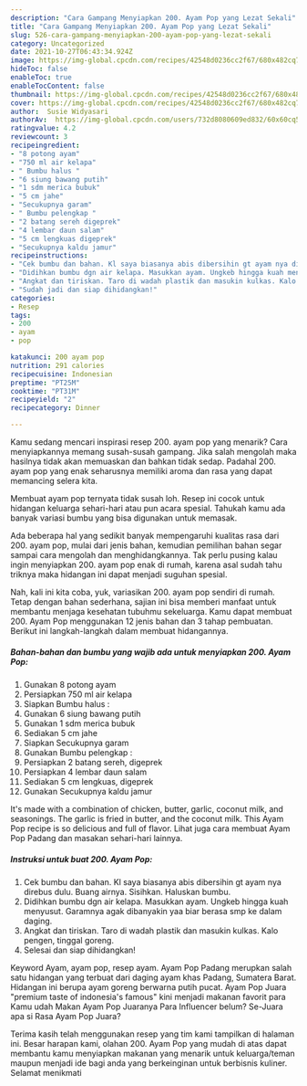 ```yaml
---
description: "Cara Gampang Menyiapkan 200. Ayam Pop yang Lezat Sekali"
title: "Cara Gampang Menyiapkan 200. Ayam Pop yang Lezat Sekali"
slug: 526-cara-gampang-menyiapkan-200-ayam-pop-yang-lezat-sekali
category: Uncategorized
date: 2021-10-27T06:43:34.924Z
image: https://img-global.cpcdn.com/recipes/42548d0236cc2f67/680x482cq70/200-ayam-pop-foto-resep-utama.jpg
hideToc: false
enableToc: true
enableTocContent: false
thumbnail: https://img-global.cpcdn.com/recipes/42548d0236cc2f67/680x482cq70/200-ayam-pop-foto-resep-utama.jpg
cover: https://img-global.cpcdn.com/recipes/42548d0236cc2f67/680x482cq70/200-ayam-pop-foto-resep-utama.jpg
author:  Susie Widyasari
authorAv:  https://img-global.cpcdn.com/users/732d8080609ed832/60x60cq50/avatar.jpg
ratingvalue: 4.2
reviewcount: 3
recipeingredient:
- "8 potong ayam"
- "750 ml air kelapa"
- " Bumbu halus "
- "6 siung bawang putih"
- "1 sdm merica bubuk"
- "5 cm jahe"
- "Secukupnya garam"
- " Bumbu pelengkap "
- "2 batang sereh digeprek"
- "4 lembar daun salam"
- "5 cm lengkuas digeprek"
- "Secukupnya kaldu jamur"
recipeinstructions:
- "Cek bumbu dan bahan. Kl saya biasanya abis dibersihin gt ayam nya direbus dulu. Buang airnya. Sisihkan. Haluskan bumbu."
- "Didihkan bumbu dgn air kelapa. Masukkan ayam. Ungkeb hingga kuah menyusut. Garamnya agak dibanyakin yaa biar berasa smp ke dalam daging."
- "Angkat dan tiriskan. Taro di wadah plastik dan masukin kulkas. Kalo pengen, tinggal goreng."
- "Sudah jadi dan siap dihidangkan!"
categories:
- Resep
tags:
- 200
- ayam
- pop

katakunci: 200 ayam pop 
nutrition: 291 calories
recipecuisine: Indonesian
preptime: "PT25M"
cooktime: "PT31M"
recipeyield: "2"
recipecategory: Dinner

---
```



Kamu sedang mencari inspirasi resep 200. ayam pop yang menarik? Cara menyiapkannya memang susah-susah gampang. Jika salah mengolah maka hasilnya tidak akan memuaskan dan bahkan tidak sedap. Padahal 200. ayam pop yang enak seharusnya memiliki aroma dan rasa yang dapat memancing selera kita.


Membuat ayam pop ternyata tidak susah loh. Resep ini cocok untuk hidangan keluarga sehari-hari atau pun acara spesial. Tahukah kamu ada banyak variasi bumbu yang bisa digunakan untuk memasak.

Ada beberapa hal yang sedikit banyak mempengaruhi kualitas rasa dari 200. ayam pop, mulai dari jenis bahan, kemudian pemilihan bahan segar sampai cara mengolah dan menghidangkannya. Tak perlu pusing kalau ingin menyiapkan 200. ayam pop enak di rumah, karena asal sudah tahu triknya maka hidangan ini dapat menjadi suguhan spesial.


Nah, kali ini kita coba, yuk, variasikan 200. ayam pop sendiri di rumah. Tetap dengan bahan sederhana, sajian ini bisa memberi manfaat untuk membantu menjaga kesehatan tubuhmu sekeluarga. Kamu dapat membuat 200. Ayam Pop menggunakan 12 jenis bahan dan 3 tahap pembuatan. Berikut ini langkah-langkah dalam membuat hidangannya.

<!--inarticleads1-->

##### Bahan-bahan dan bumbu yang wajib ada untuk menyiapkan 200. Ayam Pop:

1. Gunakan 8 potong ayam
1. Persiapkan 750 ml air kelapa
1. Siapkan  Bumbu halus :
1. Gunakan 6 siung bawang putih
1. Gunakan 1 sdm merica bubuk
1. Sediakan 5 cm jahe
1. Siapkan Secukupnya garam
1. Gunakan  Bumbu pelengkap :
1. Persiapkan 2 batang sereh, digeprek
1. Persiapkan 4 lembar daun salam
1. Sediakan 5 cm lengkuas, digeprek
1. Gunakan Secukupnya kaldu jamur


It&#39;s made with a combination of chicken, butter, garlic, coconut milk, and seasonings. The garlic is fried in butter, and the coconut milk. This Ayam Pop recipe is so delicious and full of flavor. Lihat juga cara membuat Ayam Pop Padang dan masakan sehari-hari lainnya. 

<!--inarticleads2-->

##### Instruksi untuk buat 200. Ayam Pop:

1. Cek bumbu dan bahan. Kl saya biasanya abis dibersihin gt ayam nya direbus dulu. Buang airnya. Sisihkan. Haluskan bumbu.
1. Didihkan bumbu dgn air kelapa. Masukkan ayam. Ungkeb hingga kuah menyusut. Garamnya agak dibanyakin yaa biar berasa smp ke dalam daging.
1. Angkat dan tiriskan. Taro di wadah plastik dan masukin kulkas. Kalo pengen, tinggal goreng.
1. Selesai dan siap dihidangkan!

Keyword Ayam, ayam pop, resep ayam. Ayam Pop Padang merupkan salah satu hidangan yang terbuat dari daging ayam khas Padang, Sumatera Barat. Hidangan ini berupa ayam goreng berwarna putih pucat. Ayam Pop Juara &#34;premium taste of indonesia&#39;s famous&#34; kini menjadi makanan favorit para Kamu udah Makan Ayam Pop Juaranya Para Influencer belum? Se-Juara apa si Rasa Ayam Pop Juara? 

Terima kasih telah menggunakan resep yang tim kami tampilkan di halaman ini. Besar harapan kami, olahan 200. Ayam Pop yang mudah di atas dapat membantu kamu menyiapkan makanan yang menarik untuk keluarga/teman maupun menjadi ide bagi anda yang berkeinginan untuk berbisnis kuliner. Selamat menikmati
